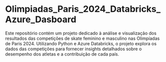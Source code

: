 # Olimpiadas_Paris_2024_Databricks_Azure_Dasboard
Este repositório contém um projeto dedicado à análise e visualização dos resultados das competições de skate feminino e masculino nas Olimpíadas de Paris 2024. Utilizando Python e Azure Databricks, o projeto explora os dados das competições para fornecer insights detalhados sobre o desempenho dos atletas e a contribuição de cada país.
